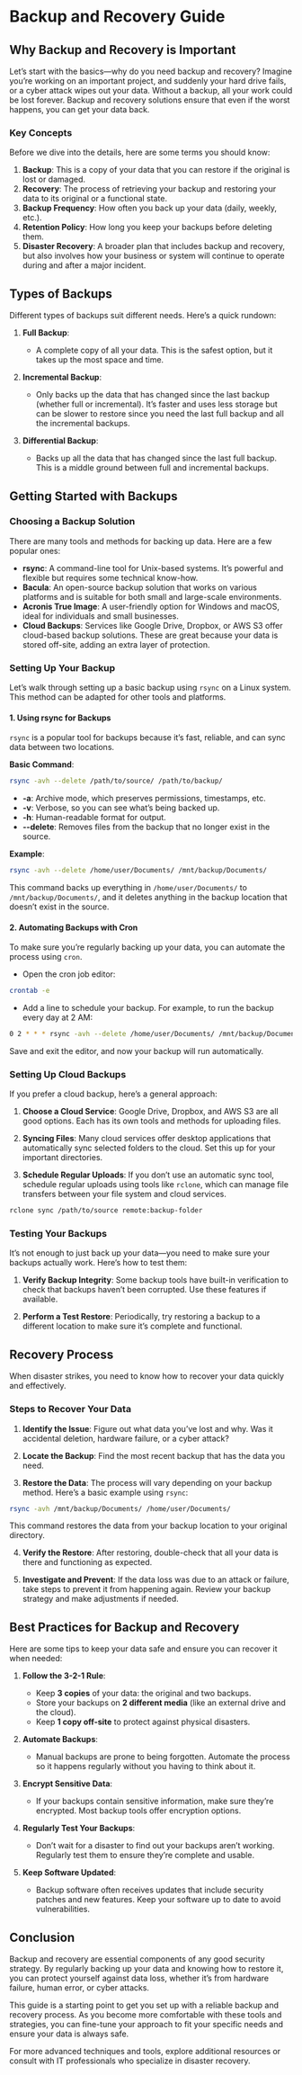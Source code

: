 # Backup and Recovery Guide

## Why Backup and Recovery is Important

Let’s start with the basics—why do you need backup and recovery? Imagine you’re working on an important project, and suddenly your hard drive fails, or a cyber attack wipes out your data. Without a backup, all your work could be lost forever. Backup and recovery solutions ensure that even if the worst happens, you can get your data back.

### Key Concepts

Before we dive into the details, here are some terms you should know:

1. **Backup**: This is a copy of your data that you can restore if the original is lost or damaged.
2. **Recovery**: The process of retrieving your backup and restoring your data to its original or a functional state.
3. **Backup Frequency**: How often you back up your data (daily, weekly, etc.).
4. **Retention Policy**: How long you keep your backups before deleting them.
5. **Disaster Recovery**: A broader plan that includes backup and recovery, but also involves how your business or system will continue to operate during and after a major incident.

## Types of Backups

Different types of backups suit different needs. Here’s a quick rundown:

1. **Full Backup**:
   - A complete copy of all your data. This is the safest option, but it takes up the most space and time.

2. **Incremental Backup**:
   - Only backs up the data that has changed since the last backup (whether full or incremental). It’s faster and uses less storage but can be slower to restore since you need the last full backup and all the incremental backups.

3. **Differential Backup**:
   - Backs up all the data that has changed since the last full backup. This is a middle ground between full and incremental backups.

## Getting Started with Backups

### Choosing a Backup Solution

There are many tools and methods for backing up data. Here are a few popular ones:

- **rsync**: A command-line tool for Unix-based systems. It’s powerful and flexible but requires some technical know-how.
- **Bacula**: An open-source backup solution that works on various platforms and is suitable for both small and large-scale environments.
- **Acronis True Image**: A user-friendly option for Windows and macOS, ideal for individuals and small businesses.
- **Cloud Backups**: Services like Google Drive, Dropbox, or AWS S3 offer cloud-based backup solutions. These are great because your data is stored off-site, adding an extra layer of protection.

### Setting Up Your Backup

Let’s walk through setting up a basic backup using `rsync` on a Linux system. This method can be adapted for other tools and platforms.

#### 1. **Using rsync for Backups**

`rsync` is a popular tool for backups because it’s fast, reliable, and can sync data between two locations.

**Basic Command**:

```bash
rsync -avh --delete /path/to/source/ /path/to/backup/
```

- **-a**: Archive mode, which preserves permissions, timestamps, etc.
- **-v**: Verbose, so you can see what’s being backed up.
- **-h**: Human-readable format for output.
- **--delete**: Removes files from the backup that no longer exist in the source.

**Example**:

```bash
rsync -avh --delete /home/user/Documents/ /mnt/backup/Documents/
```

This command backs up everything in `/home/user/Documents/` to `/mnt/backup/Documents/`, and it deletes anything in the backup location that doesn’t exist in the source.

#### 2. **Automating Backups with Cron**

To make sure you’re regularly backing up your data, you can automate the process using `cron`.

- Open the cron job editor:

```bash
crontab -e
```

- Add a line to schedule your backup. For example, to run the backup every day at 2 AM:

```bash
0 2 * * * rsync -avh --delete /home/user/Documents/ /mnt/backup/Documents/
```

Save and exit the editor, and now your backup will run automatically.

### Setting Up Cloud Backups

If you prefer a cloud backup, here’s a general approach:

1. **Choose a Cloud Service**: Google Drive, Dropbox, and AWS S3 are all good options. Each has its own tools and methods for uploading files.

2. **Syncing Files**: Many cloud services offer desktop applications that automatically sync selected folders to the cloud. Set this up for your important directories.

3. **Schedule Regular Uploads**: If you don’t use an automatic sync tool, schedule regular uploads using tools like `rclone`, which can manage file transfers between your file system and cloud services.

```bash
rclone sync /path/to/source remote:backup-folder
```

### Testing Your Backups

It’s not enough to just back up your data—you need to make sure your backups actually work. Here’s how to test them:

1. **Verify Backup Integrity**: Some backup tools have built-in verification to check that backups haven’t been corrupted. Use these features if available.

2. **Perform a Test Restore**: Periodically, try restoring a backup to a different location to make sure it’s complete and functional.

## Recovery Process

When disaster strikes, you need to know how to recover your data quickly and effectively.

### Steps to Recover Your Data

1. **Identify the Issue**: Figure out what data you’ve lost and why. Was it accidental deletion, hardware failure, or a cyber attack?

2. **Locate the Backup**: Find the most recent backup that has the data you need.

3. **Restore the Data**: The process will vary depending on your backup method. Here’s a basic example using `rsync`:

```bash
rsync -avh /mnt/backup/Documents/ /home/user/Documents/
```

This command restores the data from your backup location to your original directory.

4. **Verify the Restore**: After restoring, double-check that all your data is there and functioning as expected.

5. **Investigate and Prevent**: If the data loss was due to an attack or failure, take steps to prevent it from happening again. Review your backup strategy and make adjustments if needed.

## Best Practices for Backup and Recovery

Here are some tips to keep your data safe and ensure you can recover it when needed:

1. **Follow the 3-2-1 Rule**:
   - Keep **3 copies** of your data: the original and two backups.
   - Store your backups on **2 different media** (like an external drive and the cloud).
   - Keep **1 copy off-site** to protect against physical disasters.

2. **Automate Backups**:
   - Manual backups are prone to being forgotten. Automate the process so it happens regularly without you having to think about it.

3. **Encrypt Sensitive Data**:
   - If your backups contain sensitive information, make sure they’re encrypted. Most backup tools offer encryption options.

4. **Regularly Test Your Backups**:
   - Don’t wait for a disaster to find out your backups aren’t working. Regularly test them to ensure they’re complete and usable.

5. **Keep Software Updated**:
   - Backup software often receives updates that include security patches and new features. Keep your software up to date to avoid vulnerabilities.

## Conclusion

Backup and recovery are essential components of any good security strategy. By regularly backing up your data and knowing how to restore it, you can protect yourself against data loss, whether it’s from hardware failure, human error, or cyber attacks.

This guide is a starting point to get you set up with a reliable backup and recovery process. As you become more comfortable with these tools and strategies, you can fine-tune your approach to fit your specific needs and ensure your data is always safe.

For more advanced techniques and tools, explore additional resources or consult with IT professionals who specialize in disaster recovery.